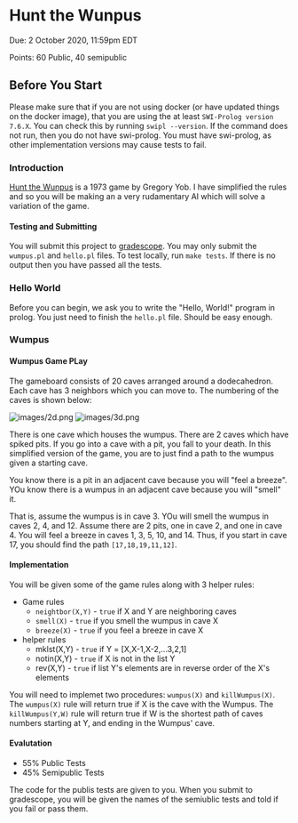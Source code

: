 # Hunt the Wunpus

Due: 2 October 2020, 11:59pm EDT  

Points: 60 Public, 40 semipublic

## Before You Start

Please make sure that if you are not using docker (or have updated things on the
docker image), that you are using the at least `SWI-Prolog version 7.6.X`. You 
can check this by running `swipl --version`. If the command does not run, then 
you do not have swi-prolog. You must have swi-prolog, as other implementation 
versions may cause tests to fail.

### Introduction

[Hunt the Wunpus](https://en.wikipedia.org/wiki/Hunt_the_Wumpus) is a 1973 game
by Gregory Yob. I have simplified the rules and so you will be making an a very
rudamentary AI which will solve a variation of the game. 

#### Testing and Submitting

You will submit this project to [gradescope](https://www.gradescope.com/courses/172268).
You may only submit the `wumpus.pl` and `hello.pl` files. To test locally, run 
`make tests`. If there is no output then you have passed all the tests.

### Hello World 

Before you can begin, we ask you to write the "Hello, World!" program in prolog.
You just need to finish the `hello.pl` file. Should be easy enough.

### Wumpus

#### Wumpus Game PLay

The gameboard consists of 20 caves arranged around a dodecahedron. Each cave has 
3 neighbors which you can move to. The numbering of the caves is shown below:

![images/2d.png](/images/2d.png) ![images/3d.png](/images/3d.png)

There is one cave which houses the wumpus. There are 2 caves which have spiked
pits. If you go into a cave with a pit, you fall to your death. In this 
simplified version of the game, you are to just find a path to the wumpus given
a starting cave.

You know there is a pit in an adjacent cave because you will "feel a breeze".
YOu know there is a wumpus in an adjacent cave because you will "smell" it.

That is, assume the wumpus is in cave 3. YOu will smell the wumpus in caves 
2, 4, and 12. Assume there are 2 pits, one in cave 2, and one in cave 4. You 
will feel a breeze in caves 1, 3, 5, 10, and 14. Thus, if you start in cave 17,
you should find the path `[17,18,19,11,12]`.

#### Implementation

You will be given some of the game rules along with 3 helper rules:

+ Game rules
	+ `neightbor(X,Y)` - `true` if X and Y are neighboring caves
	+ `smell(X)` - `true` if you smell the wumpus in cave X
	+ `breeze(X)` - `true` if you feel a breeze in cave X
+ helper rules
	+ mklst(X,Y) - `true` if Y = [X,X-1,X-2,...3,2,1]
	+ notin(X,Y) - `true` if X is not in the list Y
	+ rev(X,Y) - `true` if list Y's elements are in reverse order of the X's 
	elements

You will need to implemet two procedures: `wumpus(X)` and `killWumpus(X)`.
The `wumpus(X)` rule will return true if X is the cave with the Wumpus.
The `killWumpus(Y,W)` rule will return true if W is 
the shortest path of caves numbers starting at Y, and ending in the Wumpus' 
cave. 

#### Evalutation

+ 55% Public Tests
+ 45% Semipublic Tests

The code for the publis tests are given to you. When you submit to gradescope,
you will be given the names of the semiublic tests and told if you fail or pass
them.
